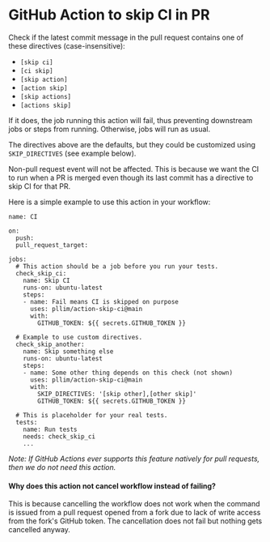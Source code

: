 # GitHub Action to skip CI in PR

Check if the latest commit message in the pull request contains one of
these directives (case-insensitive):

* `[skip ci]`
* `[ci skip]`
* `[skip action]`
* `[action skip]`
* `[skip actions]`
* `[actions skip]`

If it does, the job running this action will fail, thus preventing
downstream jobs or steps from running. Otherwise, jobs will run as usual.

The directives above are the defaults, but they could be customized
using `SKIP_DIRECTIVES` (see example below).

Non-pull request event will not be affected. This is because we want the CI
to run when a PR is merged even though its last commit has a directive to
skip CI for that PR.

Here is a simple example to use this action in your workflow:

```
name: CI

on:
  push:
  pull_request_target:

jobs:
  # This action should be a job before you run your tests.
  check_skip_ci:
    name: Skip CI
    runs-on: ubuntu-latest
    steps:
    - name: Fail means CI is skipped on purpose
      uses: pllim/action-skip-ci@main
      with:
        GITHUB_TOKEN: ${{ secrets.GITHUB_TOKEN }}

  # Example to use custom directives.
  check_skip_another:
    name: Skip something else
    runs-on: ubuntu-latest
    steps:
    - name: Some other thing depends on this check (not shown)
      uses: pllim/action-skip-ci@main
      with:
        SKIP_DIRECTIVES: '[skip other],[other skip]'
        GITHUB_TOKEN: ${{ secrets.GITHUB_TOKEN }}

  # This is placeholder for your real tests.
  tests:
    name: Run tests
    needs: check_skip_ci
    ...
```

*Note: If GitHub Actions ever supports this feature natively for pull requests, then we do not need this action.*

#### Why does this action not cancel workflow instead of failing?

This is because cancelling the workflow does not work when the command
is issued from a pull request opened from a fork due to lack of
write access from the fork's GitHub token. The cancellation does not
fail but nothing gets cancelled anyway.
